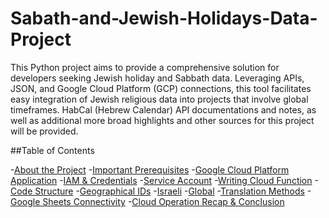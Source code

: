 # Sabath-and-Jewish-Holidays-Data-Project
This Python project aims to provide a comprehensive solution for developers seeking Jewish holiday and Sabbath data. Leveraging APIs, JSON, and Google Cloud Platform (GCP) connections, this tool facilitates easy integration of Jewish religious data into projects that involve global timeframes.
HabCal (Hebrew Calendar) API documentations and notes, as well as additional more broad highlights and other sources for this project will be provided.

##Table  of Contents

-[About the Project](#About-The-Project)
-[Important Prerequisites](#Important-Prerequisites)
-[Google Cloud Platform Application](#Google-Cloud-Platform-application)
  -[IAM & Credentials](#IAM-&-Credentials)
  -[Service Account](#Service-Account)
  -[Writing Cloud Function](#Writing-Cloud-function)
-[Code Structure](#Clode-Structure)
  -[Geographical IDs](#Geographical-IDs)
    -[Israeli](#Israeli)
    -[Global](#Global)
  -[Translation Methods](#Translation-Methods)
-[Google Sheets Connectivity](#Google-Sheets-Connectivity)
-[Cloud Operation Recap & Conclusion](#Cloud-Operation)
  



